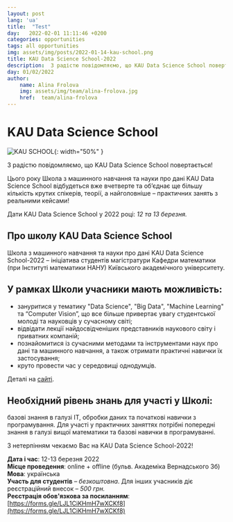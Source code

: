 ```yaml
---
layout: post
lang: 'ua'
title:  "Test"
day:   2022-02-01 11:11:46 +0200
categories: opportunities
tags: all opportunities 
img: assets/img/posts/2022-01-14-kau-school.png
title: KAU Data Science School-2022
description:  З радістю повідомляємо, що KAU Data Science School повертається! 
day: 01/02/2022
author:
    name: Alina Frolova
    img: assets/img/team/alina-frolova.jpg
    href:  team/alina-frolova
---
```


# KAU Data Science School

![KAU SCHOOL]({{site.baseurl}}/{{page.img}} "Title" ){: width="50%" }

З радістю повідомляємо, що KAU Data Science School повертається! 

Цього року Школа з машинного навчання та науки про дані KAU Data Science School відбудеться вже вчетверте та об’єднає ще більшу кількість крутих спікерів, теорії, а найголовніше – практичних занять з реальними кейсами!

Дати KAU Data Science School у 2022 році: _12 та 13 березня._

## Про школу KAU Data Science School

Школа з машинного навчання та науки про дані KAU Data Science School-2022 – ініціатива студентів магістратури Кафедри математики (при Інституті математики НАНУ) Київського академічного університету. 

## У рамках Школи учасники мають можливість: 
- зануритися у тематику "Data Science", "Big Data", "Machine Learning" та “Computer Vision”, що все більше привертає увагу студентської молоді та науковців у сучасному світі;
- відвідати лекції найдосвідченіших представників наукового світу і приватних компаній;
- познайомитися із сучасними методами та інструментами наук про дані та машинного навчання, а також отримати практичні навички їх застосування;
- круто провести час у середовищі однодумців.

Деталі на  [сайті](https://sites.google.com/view/kau-dss2022/Main).

## Необхідний рівень знань для участі у Школі:
базові знання в галузі ІТ, обробки даних та початкові навички з програмування. Для участі у практичних заняттях потрібні попередні знання в галузі вищої математики та базові навички в програмуванні. 

З нетерпінням чекаємо Вас на KAU Data Science School-2022!  

**Дата і час**: 12-13 березня 2022  
**Місце проведення**: online + offline (бульв. Академіка Вернадського 3б)  
**Мова**: українська  
**Участь для студентів** – _безкоштовна_. Для інших учасників діє реєстраційний внесок – _500 грн._  
**Реєстрація обов'язкова за посиланням**: [https://forms.gle/LJL1CiKHmH7wXCKf8](https://forms.gle/LJL1CiKHmH7wXCKf8)